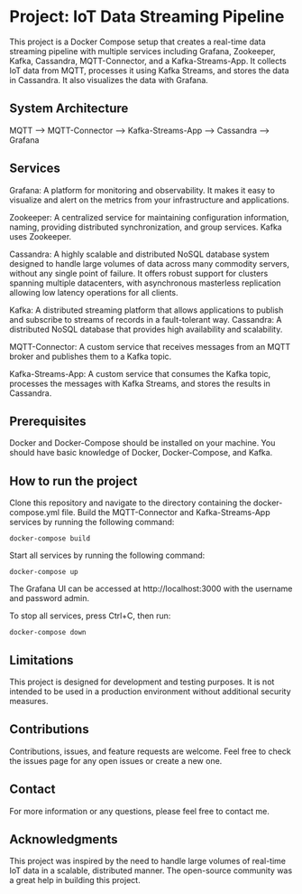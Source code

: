 # Project: IoT Data Streaming Pipeline
This project is a Docker Compose setup that creates a real-time data streaming pipeline with multiple services including Grafana, Zookeeper, Kafka, Cassandra, MQTT-Connector, and a Kafka-Streams-App. It collects IoT data from MQTT, processes it using Kafka Streams, and stores the data in Cassandra. It also visualizes the data with Grafana.

## System Architecture

MQTT --> MQTT-Connector --> Kafka-Streams-App --> Cassandra --> Grafana 

## Services
Grafana: A platform for monitoring and observability. It makes it easy to visualize and alert on the metrics from your infrastructure and applications.

Zookeeper: A centralized service for maintaining configuration information, naming, providing distributed synchronization, and group services. Kafka uses Zookeeper.

Cassandra: A highly scalable and distributed NoSQL database system designed to handle large volumes of data across many commodity servers, without any single point of failure. It offers robust support for clusters spanning multiple datacenters, with asynchronous masterless replication allowing low latency operations for all clients.

Kafka: A distributed streaming platform that allows applications to publish and subscribe to streams of records in a fault-tolerant way.
Cassandra: A distributed NoSQL database that provides high availability and scalability.

MQTT-Connector: A custom service that receives messages from an MQTT broker and publishes them to a Kafka topic.

Kafka-Streams-App: A custom service that consumes the Kafka topic, processes the messages with Kafka Streams, and stores the results in Cassandra.

## Prerequisites
Docker and Docker-Compose should be installed on your machine.
You should have basic knowledge of Docker, Docker-Compose, and Kafka.

## How to run the project
Clone this repository and navigate to the directory containing the docker-compose.yml file.
Build the MQTT-Connector and Kafka-Streams-App services by running the following command:

`docker-compose build`

Start all services by running the following command:

`docker-compose up`

The Grafana UI can be accessed at http://localhost:3000 with the username and password admin.

To stop all services, press Ctrl+C, then run:

`docker-compose down`

## Limitations
This project is designed for development and testing purposes. It is not intended to be used in a production environment without additional security measures.

## Contributions
Contributions, issues, and feature requests are welcome. Feel free to check the issues page for any open issues or create a new one.

## Contact
For more information or any questions, please feel free to contact me.

## Acknowledgments
This project was inspired by the need to handle large volumes of real-time IoT data in a scalable, distributed manner. The open-source community was a great help in building this project.
